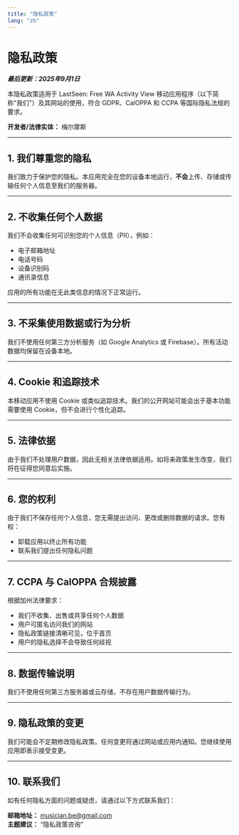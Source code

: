 ```yaml
---
title: "隐私政策"
lang: "zh"
---
```


# 隐私政策

**_最后更新：2025年9月1日_**

本隐私政策适用于 LastSeen: Free WA Activity View 移动应用程序（以下简称"我们"）及其网站的使用，符合 GDPR、CalOPPA 和 CCPA 等国际隐私法规的要求。

**开发者/法律实体：** 梅尔摩斯

---

## 1. 我们尊重您的隐私

我们致力于保护您的隐私。本应用完全在您的设备本地运行，**不会**上传、存储或传输任何个人信息至我们的服务器。

---

## 2. 不收集任何个人数据

我们不会收集任何可识别您的个人信息（PII），例如：

- 电子邮箱地址
- 电话号码
- 设备识别码
- 通讯录信息

应用的所有功能在无此类信息的情况下正常运行。

---

## 3. 不采集使用数据或行为分析

我们不使用任何第三方分析服务（如 Google Analytics 或 Firebase）。所有活动数据均保留在设备本地。

---

## 4. Cookie 和追踪技术

本移动应用不使用 Cookie 或类似追踪技术。我们的公开网站可能会出于基本功能需要使用 Cookie，但不会进行个性化追踪。

---

## 5. 法律依据

由于我们不处理用户数据，因此无相关法律依据适用。如将来政策发生改变，我们将在征得您同意后实施。

---

## 6. 您的权利

由于我们不保存任何个人信息，您无需提出访问、更改或删除数据的请求。您有权：

- 卸载应用以终止所有功能
- 联系我们提出任何隐私问题

---

## 7. CCPA 与 CalOPPA 合规披露

根据加州法律要求：

- 我们不收集、出售或共享任何个人数据
- 用户可匿名访问我们的网站
- 隐私政策链接清晰可见，位于首页
- 用户的隐私选择不会导致任何歧视

---

## 8. 数据传输说明

我们不使用任何第三方服务器或云存储，不存在用户数据传输行为。

---

## 9. 隐私政策的变更

我们可能会不定期修改隐私政策。任何变更将通过网站或应用内通知。您继续使用应用即表示接受变更。

---

## 10. 联系我们

如有任何隐私方面的问题或疑虑，请通过以下方式联系我们：

**邮箱地址：** musician.be@gmail.com  
**主题建议：** “隐私政策咨询”

